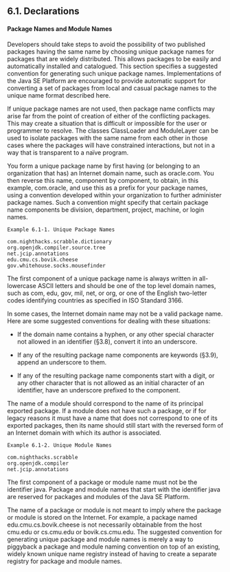 ## 6.1. Declarations

#### Package Names and Module Names

Developers should take steps to avoid the possibility of two published packages having the same name by choosing unique package names for packages that are widely distributed. This allows packages to be easily and automatically installed and catalogued. This section specifies a suggested convention for generating such unique package names. Implementations of the Java SE Platform are encouraged to provide automatic support for converting a set of packages from local and casual package names to the unique name format described here.

If unique package names are not used, then package name conflicts may arise far from the point of creation of either of the conflicting packages. This may create a situation that is difficult or impossible for the user or programmer to resolve. The classes ClassLoader and ModuleLayer can be used to isolate packages with the same name from each other in those cases where the packages will have constrained interactions, but not in a way that is transparent to a naïve program.

You form a unique package name by first having (or belonging to an organization that has) an Internet domain name, such as oracle.com. You then reverse this name, component by component, to obtain, in this example, com.oracle, and use this as a prefix for your package names, using a convention developed within your organization to further administer package names. Such a convention might specify that certain package name components be division, department, project, machine, or login names.

```
Example 6.1-1. Unique Package Names

com.nighthacks.scrabble.dictionary
org.openjdk.compiler.source.tree
net.jcip.annotations
edu.cmu.cs.bovik.cheese
gov.whitehouse.socks.mousefinder
```

The first component of a unique package name is always written in all-lowercase ASCII letters and should be one of the top level domain names, such as com, edu, gov, mil, net, or org, or one of the English two-letter codes identifying countries as specified in ISO Standard 3166.

In some cases, the Internet domain name may not be a valid package name. Here are some suggested conventions for dealing with these situations:

* If the domain name contains a hyphen, or any other special character not allowed in an identifier (§3.8), convert it into an underscore.

* If any of the resulting package name components are keywords (§3.9), append an underscore to them.

* If any of the resulting package name components start with a digit, or any other character that is not allowed as an initial character of an identifier, have an underscore prefixed to the component.

The name of a module should correspond to the name of its principal exported package. If a module does not have such a package, or if for legacy reasons it must have a name that does not correspond to one of its exported packages, then its name should still start with the reversed form of an Internet domain with which its author is associated.

```
Example 6.1-2. Unique Module Names

com.nighthacks.scrabble
org.openjdk.compiler
net.jcip.annotations
```

The first component of a package or module name must not be the identifier java. Package and module names that start with the identifier java are reserved for packages and modules of the Java SE Platform.

The name of a package or module is not meant to imply where the package or module is stored on the Internet. For example, a package named edu.cmu.cs.bovik.cheese is not necessarily obtainable from the host cmu.edu or cs.cmu.edu or bovik.cs.cmu.edu. The suggested convention for generating unique package and module names is merely a way to piggyback a package and module naming convention on top of an existing, widely known unique name registry instead of having to create a separate registry for package and module names.
